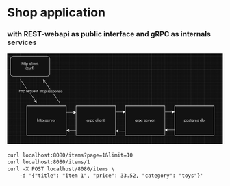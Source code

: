 # Shop application 
### with REST-webapi as public interface and gRPC as internals services

![alt text](https://github.com/a-korkin/shop/blob/main/img/schema.jpg?raw=true)

```console
curl localhost:8080/items?page=1&limit=10
curl localhost:8080/items/1
curl -X POST localhost/8080/items \
    -d '{"title": "item 1", "price": 33.52, "category": "toys"}'
```
